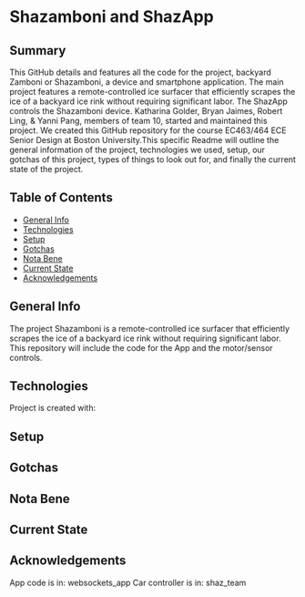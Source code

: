 # Shazamboni and ShazApp

 ## Summary

This GitHub details and features all the code for the project, backyard Zamboni or Shazamboni, a device and smartphone application. The main project features a remote-controlled ice surfacer that efficiently scrapes the ice of a backyard ice rink without requiring significant labor. The ShazApp controls the Shazamboni device. Katharina Golder, Bryan Jaimes, Robert Ling, & Yanni Pang, members of team 10, started and maintained this project. We created this GitHub repository for the course EC463/464 ECE Senior Design at Boston University.This specific Readme will outline the general information of the project, technologies we used, setup, our gotchas of this project,  types of things to look out for, and finally the current state of the project. 

## Table of Contents
* [General Info](#general-info)
* [Technologies](#technologies)
* [Setup](#setup)
* [Gotchas](#gotchas)
* [Nota Bene](#nota-bene)
* [Current State](#current-state)
* [Acknowledgements](#acknowledgements)

## General Info
The project Shazamboni is a remote-controlled ice surfacer that efficiently scrapes the ice of a backyard ice rink without requiring significant labor.
This repository will include the code for the App and the motor/sensor controls.

## Technologies
Project is created with:

## Setup

## Gotchas

## Nota Bene

## Current State

## Acknowledgements
App code is in: websockets_app
Car controller is in: shaz_team
